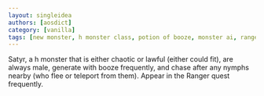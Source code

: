 ```yaml
---
layout: singleidea
authors: [aosdict]
category: [vanilla]
tags: [new monster, h monster class, potion of booze, monster ai, ranger quest]
---
```

Satyr, a <span class="nhsym clr-brown">h</span> monster that is either chaotic or lawful (either could fit), are always male, generate with booze frequently, and chase after any nymphs nearby (who flee or teleport from them). Appear in the Ranger quest frequently.
